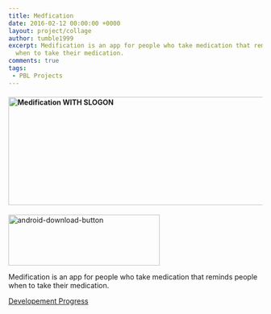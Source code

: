 ```yaml
---
title: Medfication
date: 2016-02-12 00:00:00 +0000
layout: project/collage
author: tumble1999
excerpt: Medification is an app for people who take medication that reminds people
  when to take their medication.
comments: true
tags:
 - PBL Projects
---
```

<h4 style="text-align:left;"><img class="wp-image-668 size-full alignnone" src="https://10trowc.files.wordpress.com/2016/03/medification-with-slogon.png" alt="Medification WITH SLOGON" width="944" height="215" /></h4>

<p style="text-align:left;"><a href="https://github.com/tumble1999/Medification/raw/master/Medifircation.apk" rel="attachment wp-att-602"><img class="alignnone wp-image-602 size-medium" src="https://10trowc.files.wordpress.com/2016/02/android-download-button.png?w=300" alt="android-download-button" width="300" height="101" /></a></p>

Medification is an app for people who take medication that reminds people when to take their medication.

<p style="text-align:left;"><a href="https://10trowc.wordpress.com/category/medification/" target="_blank">Developement Progress</a></p>
